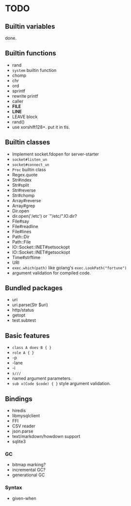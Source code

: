 TODO
====

## Builtin variables

done.

## Builtin functions

 * rand
 * `system` builtin function
 * chomp
 * chr
 * ord
 * sprintf
 * rewrite printf
 * caller
 * __FILE__
 * __LINE__
 * LEAVE block
 * rand()
  * use xorshift128+. put it in tls.

## Builtin classes

 * Implement socket.fdopen for server-starter
 * `socket#listen_un`
 * `socket#connect_un`
 * `Proc` builtin class
 * Regex.quote
 * Str#index
 * Str#split
 * Str#reverse
 * Str#chomp
 * Array#reverse
 * Array#grep
 * Dir.open
 * dir.open('/etc') or `"/etc/".IO.dir?
 * File#say
 * File#readline
 * File#lines
 * Path::Dir
 * Path::File
 * IO::Socket::INET#setsockopt
 * IO::Socket::INET#getsockopt
 * Time#strftime
 * URI
 * `exec.which(path)` like golang's `exec.LookPath("fortune")`
 * argument validation for compiled code.

## Bundled packages

 * uri
  * uri.parse(Str $uri)
 * http/status
 * getopt
 * test.subtest

## Basic features

 * `class A does B { }`
 * `role A { }`
 * -p
 * -lane
 * -i
 * `s///`
 * named argument parameters.
 * `sub x(Code $code) { }` style argument validation.

## Bindings

 * hiredis
 * libmysqlclient
 * FFI
 * CSV reader
 * json.parse
 * text/markdown/howdown support
 * sqlite3

### GC

 * bitmap marking?
 * incremental GC?
 * generational GC

### Syntax

 * given-when

